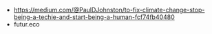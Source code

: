 * https://medium.com/@PaulDJohnston/to-fix-climate-change-stop-being-a-techie-and-start-being-a-human-fcf74fb40480
* futur.eco
